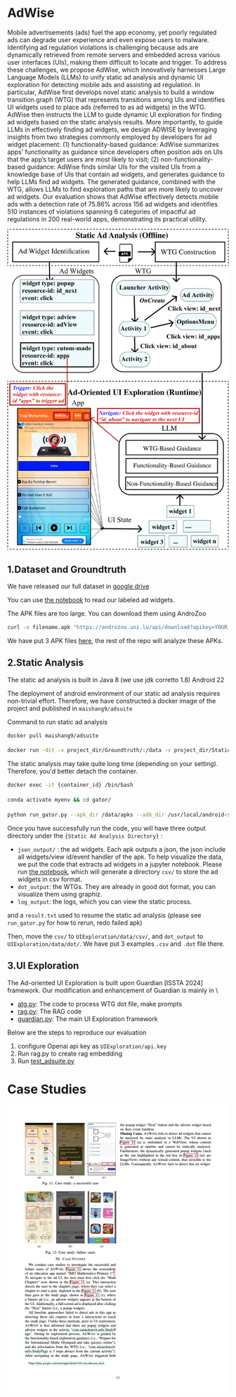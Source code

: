 # AdWise
Mobile advertisements (ads) fuel the app economy, yet poorly regulated ads can degrade user experience and even expose users to malware. Identifying ad regulation violations is challenging because ads are dynamically retrieved from remote servers and embedded across various user interfaces (UIs), making them difficult to locate and trigger. To address these challenges, we propose AdWise, which innovatively harnesses Large Language Models (LLMs) to unify static ad analysis and dynamic UI exploration for detecting mobile ads and assisting ad regulation. In particular, AdWise first develops novel static analysis to build a window transition graph (WTG) that represents transitions among UIs and identifies UI widgets used to place ads (referred to as ad widgets) in the WTG. AdWise then instructs the LLM to guide dynamic UI exploration for finding ad widgets based on the static analysis results. More importantly, to guide LLMs in effectively finding ad widgets, we design ADWISE by leveraging insights from two strategies commonly employed by developers for ad widget placement: (1) functionality-based guidance: AdWise summarizes apps’ functionality as guidance since developers often position ads on UIs that the app’s target users are most likely to visit; (2) non-functionality-based guidance: AdWise finds similar UIs for the visited UIs from a knowledge base of UIs that contain ad widgets, and generates guidance to help LLMs find ad widgets. The generated guidance, combined with the WTG, allows LLMs to find exploration paths that are more likely to uncover ad widgets. Our evaluation shows that AdWise effectively detects mobile ads with a detection rate of 75.86% across 156 ad widgets and identifies 510 instances of violations spanning 6 categories of impactful ad regulations in 200 real-world apps, demonstrating its practical utility.

![AdSuite.png](AdSuite.png)
## 1.Dataset and Groundtruth

We have released our full dataset in [google drive](https://drive.google.com/file/d/1MPlesJqcopAtOUtE2ZL__JBBqONRB-xw/view?usp=sharing)

You can use [the notebook](Groundtruth/readGroundtruth.ipynb) to read our labeled ad widgets. 

The APK files are too large. You can download them using AndroZoo
```bash
curl -o filename.apk "https://androzoo.uni.lu/api/download?apikey=YOUR_API_KEY&sha256=SHA256_HASH_OF_APK"
```

We have put 3 APK files [here](Groundtruth/apks), the rest of the repo will analyze these APKs.

## 2.Static Analysis
The static ad analysis is built in Java 8 (we use jdk corretto 1.8) Android 22

The deployment of android environment of our static ad analysis requires non-trivial effort.
Therefore, we have constructed a docker image of the project and published in
`maishang9/adsuite`


Command to run static ad analysis

```bash
docker pull maishang9/adsuite
   
docker run -dit -v project_dir/Groundtruth/:/data -v project_dir/StaticAnalysis/staticAdAnalysis:/gator maishang9/adsuite /bin/bash
```
The static analysis may take quite long time (depending on your setting). Therefore, you'd better detach the container.

```bash
docker exec -it {container_id} /bin/bash

conda activate myenv && cd gator/

python run_gator.py --apk_dir /data/apks --adk_dir /usr/local/android-sdk-linux

```

Once you have successfully run the code, you will have three output directory under the `{Static Ad Analysis Directory}` : 
- `json_output/` : the ad widgets. Each apk outputs a json, the json include all widgets/view id/event handler of the apk. 
To help visualize the data, we put the code that extracts ad widgets in a jupyter notebook. 
Please run [the notebook](StaticAnalysis/static2dynamic.ipynb), which will generate a directory `csv/` to store the ad widgets in csv format.
- `dot_output`: the WTGs. They are already in good dot format, you can visualize them using graphiz.
- `log_output`: the logs, which you can view the static process.

and a `result.txt` used to resume the static ad analysis (please see `run_gator.py` for how to rerun, redo failed apk)




Then, move the `csv/` to `UIExploration/data/csv/`, and `dot_output` to `UIExploration/data/dot/`.
We have put 3 examples `.csv` and `.dot` file there. 



## 3.UI Exploration


The Ad-oriented UI Exploration is built upon Guardian [ISSTA 2024] framework. Our modification and enhancement of Guardian is mainly in \
- [atg.py](UIExploration/atg.py): The code to process WTG dot file, make prompts
- [rag.py](UIExploration/rag.py): The RAG code
- [guardian.py](UIExploration/guardian.py): The main UI Exploration framework


Below are the steps to reproduce our evaluation
1. configure Openai api key as `UIExploration/api.key`
2. Run rag.py to create rag embedding
2. Run [test_adsuite.py](UIExploration/test_adsuite.py)



# Case Studies
![ASE_2025_AdWise.png](ASE_2025_AdWise.png)
